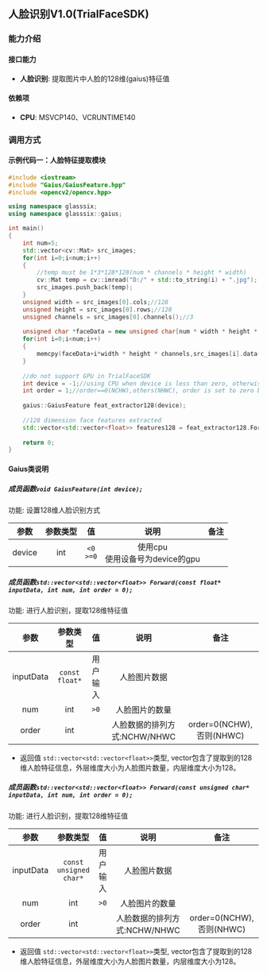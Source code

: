 
## 人脸识别V1.0(TrialFaceSDK)
### 能力介绍
#### 接口能力
- **人脸识别**: 提取图片中人脸的128维(gaius)特征值
#### 依赖项
- **CPU**: MSVCP140、VCRUNTIME140
### 调用方式
#### 示例代码一：人脸特征提取模块
```c++
#include <iostream>
#include "Gaius/GaiusFeature.hpp"
#include <opencv2/opencv.hpp>

using namespace glasssix;
using namespace glasssix::gaius;

int main()
{
	int num=5;
	std::vector<cv::Mat> src_images;
	for(int i=0;i<num;i++)
	{
	    //temp must be 1*3*128*128(num * channels * height * width)
	    cv::Mat temp = cv::imread("D:/" + std::to_string(i) + ".jpg");
		src_images.push_back(temp);
	}
	unsigned width = src_images[0].cols;//128
	unsigned height = src_images[0].rows;//128
	unsigned channels = src_images[0].channels();//3
	
	unsigned char *faceData = new unsigned char[num * width * height * channels];
	for(int i=0;i<num;i++)
	{
	    memcpy(faceData+i*width * height * channels,src_images[i].data(),width * height * channels*sizeof(unsigned char));
	}
	
	//do not support GPU in TrialFaceSDK
	int device = -1;//using CPU when device is less than zero, otherwise use the GPU numbered by 'device', device is set to -1 by default.
	int order = 1;//order==0(NCHW),others(NHWC), order is set to zero by default.
	
	gaius::GaiusFeature feat_extractor128(device);
	
	//128 dimension face features extracted
	std::vector<std::vector<float>> features128 = feat_extractor128.Forward(faceData, num, order);
	
	return 0;
}
```

#### Gaius类说明
##### 成员函数`void GaiusFeature(int device);`
功能: 设置128维人脸识别方式

|参数|参数类型|值|说明|备注|
|:--------:|:--------:|:--------:|:--------:|:--------:|
|device|int|`<0`<br>`>=0`|使用cpu<br>使用设备号为device的gpu| |

##### 成员函数`std::vector<std::vector<float>> Forward(const float* inputData, int num, int order = 0);`
功能: 进行人脸识别，提取128维特征值

|参数|参数类型|值|说明|备注|
|:--------:|:--------:|:--------:|:--------:|:--------:|
|inputData|`const float*`|用户输入|人脸图片数据||
|num|int|`>0`|人脸图片的数量| |
|order|int||人脸数据的排列方式:NCHW/NHWC|order=0(NCHW),否则(NHWC)|

- 返回值
`std::vector<std::vector<float>>`类型, vector包含了提取到的128维人脸特征信息，外层维度大小为人脸图片数量，内层维度大小为128。

##### 成员函数`std::vector<std::vector<float>> Forward(const unsigned char* inputData, int num, int order = 0);`
功能: 进行人脸识别，提取128维特征值

|参数|参数类型|值|说明|备注|
|:--------:|:--------:|:--------:|:--------:|:--------:|
|inputData|`const unsigned char*`|用户输入|人脸图片数据||
|num|int|`>0`|人脸图片的数量| |
|order|int||人脸数据的排列方式:NCHW/NHWC|order=0(NCHW),否则(NHWC)|

- 返回值
`std::vector<std::vector<float>>`类型, vector包含了提取到的128维人脸特征信息，外层维度大小为人脸图片数量，内层维度大小为128。